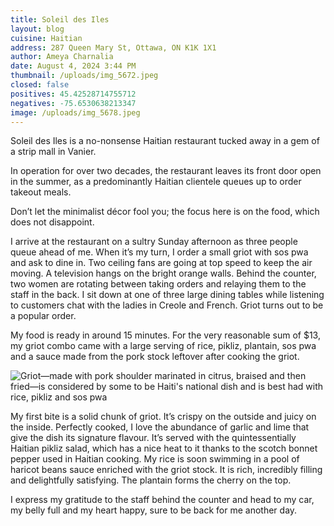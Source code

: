 ```yaml
---
title: Soleil des Iles
layout: blog
cuisine: Haitian
address: 287 Queen Mary St, Ottawa, ON K1K 1X1
author: Ameya Charnalia
date: August 4, 2024 3:44 PM
thumbnail: /uploads/img_5672.jpeg
closed: false
positives: 45.42528714755712
negatives: -75.6530638213347
image: /uploads/img_5678.jpeg
---
```

Soleil des Iles is a no-nonsense Haitian restaurant tucked away in a gem of a strip mall in Vanier.

In operation for over two decades, the restaurant leaves its front door open in the summer, as a predominantly Haitian clientele queues up to order takeout meals. 

Don’t let the minimalist décor fool you; the focus here is on the food, which does not disappoint. 

I arrive at the restaurant on a sultry Sunday afternoon as three people queue ahead of me. When it’s my turn, I order a small griot with sos pwa and ask to dine in. Two ceiling fans are going at top speed to keep the air moving. A television hangs on the bright orange walls. Behind the counter, two women are rotating between taking orders and relaying them to the staff in the back. I sit down at one of three large dining tables while listening to customers chat with the ladies in Creole and French. Griot turns out to be a popular order.

My food is ready in around 15 minutes. For the very reasonable sum of $13, my griot combo came with a large serving of rice, pikliz, plantain, sos pwa and a sauce made from the pork stock leftover after cooking the griot.

![Griot—made with pork shoulder marinated in citrus, braised and then fried—is considered by some to be Haiti's national dish and is best had with rice, pikliz and sos pwa](/uploads/img_5672.jpeg "Soleil des Iles griot")

My first bite is a solid chunk of griot. It’s crispy on the outside and juicy on the inside. Perfectly cooked, I love the abundance of garlic and lime that give the dish its signature flavour. It’s served with the quintessentially Haitian pikliz salad, which has a nice heat to it thanks to the scotch bonnet pepper used in Haitian cooking. My rice is soon swimming in a pool of haricot beans sauce enriched with the griot stock. It is rich, incredibly filling and delightfully satisfying. The plantain forms the cherry on the top.

I express my gratitude to the staff behind the counter and head to my car, my belly full and my heart happy, sure to be back for me another day.